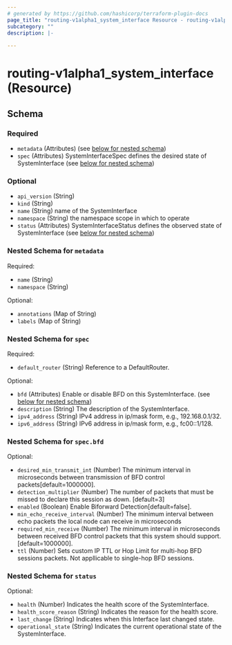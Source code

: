 ```yaml
---
# generated by https://github.com/hashicorp/terraform-plugin-docs
page_title: "routing-v1alpha1_system_interface Resource - routing-v1alpha1"
subcategory: ""
description: |-
  
---
```


# routing-v1alpha1_system_interface (Resource)





<!-- schema generated by tfplugindocs -->
## Schema

### Required

- `metadata` (Attributes) (see [below for nested schema](#nestedatt--metadata))
- `spec` (Attributes) SystemInterfaceSpec defines the desired state of SystemInterface (see [below for nested schema](#nestedatt--spec))

### Optional

- `api_version` (String)
- `kind` (String)
- `name` (String) name of the SystemInterface
- `namespace` (String) the namespace scope in which to operate
- `status` (Attributes) SystemInterfaceStatus defines the observed state of SystemInterface (see [below for nested schema](#nestedatt--status))

<a id="nestedatt--metadata"></a>
### Nested Schema for `metadata`

Required:

- `name` (String)
- `namespace` (String)

Optional:

- `annotations` (Map of String)
- `labels` (Map of String)


<a id="nestedatt--spec"></a>
### Nested Schema for `spec`

Required:

- `default_router` (String) Reference to a DefaultRouter.

Optional:

- `bfd` (Attributes) Enable or disable BFD on this SystemInterface. (see [below for nested schema](#nestedatt--spec--bfd))
- `description` (String) The description of the SystemInterface.
- `ipv4_address` (String) IPv4 address in ip/mask form, e.g., 192.168.0.1/32.
- `ipv6_address` (String) IPv6 address in ip/mask form, e.g., fc00::1/128.

<a id="nestedatt--spec--bfd"></a>
### Nested Schema for `spec.bfd`

Optional:

- `desired_min_transmit_int` (Number) The minimum interval in microseconds between transmission of BFD control packets[default=1000000].
- `detection_multiplier` (Number) The number of packets that must be missed to declare this session as down. [default=3]
- `enabled` (Boolean) Enable Biforward Detection[default=false].
- `min_echo_receive_interval` (Number) The minimum interval between echo packets the local node can receive in microseconds
- `required_min_receive` (Number) The minimum interval in microseconds between received BFD control packets that this system should support.[default=1000000].
- `ttl` (Number) Sets custom IP TTL or Hop Limit for multi-hop BFD sessions packets. Not appllicable to single-hop BFD sessions.



<a id="nestedatt--status"></a>
### Nested Schema for `status`

Optional:

- `health` (Number) Indicates the health score of the SystemInterface.
- `health_score_reason` (String) Indicates the reason for the health score.
- `last_change` (String) Indicates when this Interface last changed state.
- `operational_state` (String) Indicates the current operational state of the SystemInterface.
